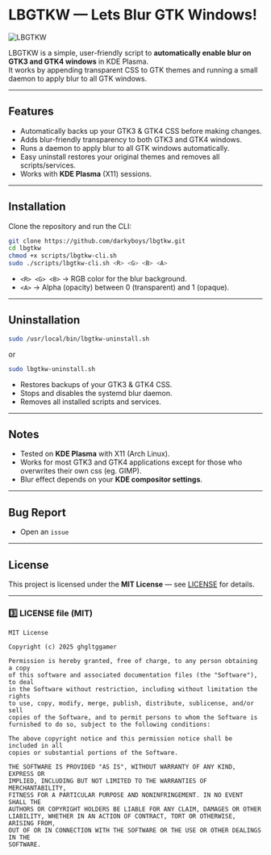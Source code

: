 # LBGTKW — Lets Blur GTK Windows!

![LBGTKW](https://img.shields.io/badge/KDE-GTK%20Blur-blue)

LBGTKW is a simple, user-friendly script to **automatically enable blur on GTK3 and GTK4 windows** in KDE Plasma.  
It works by appending transparent CSS to GTK themes and running a small daemon to apply blur to all GTK windows.

---

## Features

- Automatically backs up your GTK3 & GTK4 CSS before making changes.
- Adds blur-friendly transparency to both GTK3 and GTK4 windows.
- Runs a daemon to apply blur to all GTK windows automatically.
- Easy uninstall restores your original themes and removes all scripts/services.
- Works with **KDE Plasma** (X11) sessions.

---

## Installation

Clone the repository and run the CLI:

```bash
git clone https://github.com/darkyboys/lbgtkw.git
cd lbgtkw
chmod +x scripts/lbgtkw-cli.sh
sudo ./scripts/lbgtkw-cli.sh <R> <G> <B> <A>
```

* `<R> <G> <B>` → RGB color for the blur background.
* `<A>` → Alpha (opacity) between 0 (transparent) and 1 (opaque).

---

## Uninstallation

```bash
sudo /usr/local/bin/lbgtkw-uninstall.sh
```

or

```bash
sudo lbgtkw-uninstall.sh
```

* Restores backups of your GTK3 & GTK4 CSS.
* Stops and disables the systemd blur daemon.
* Removes all installed scripts and services.

---

## Notes

* Tested on **KDE Plasma** with X11 (Arch Linux).
* Works for most GTK3 and GTK4 applications except for those who overwrites their own css (eg. GIMP).
* Blur effect depends on your **KDE compositor settings**.

---

## Bug Report

* Open an `issue`

---

## License

This project is licensed under the **MIT License** — see [LICENSE](LICENSE) for details.

---

### 3️⃣ LICENSE file (MIT)

```text
MIT License

Copyright (c) 2025 ghgltggamer

Permission is hereby granted, free of charge, to any person obtaining a copy
of this software and associated documentation files (the "Software"), to deal
in the Software without restriction, including without limitation the rights
to use, copy, modify, merge, publish, distribute, sublicense, and/or sell
copies of the Software, and to permit persons to whom the Software is
furnished to do so, subject to the following conditions:

The above copyright notice and this permission notice shall be included in all
copies or substantial portions of the Software.

THE SOFTWARE IS PROVIDED "AS IS", WITHOUT WARRANTY OF ANY KIND, EXPRESS OR
IMPLIED, INCLUDING BUT NOT LIMITED TO THE WARRANTIES OF MERCHANTABILITY,
FITNESS FOR A PARTICULAR PURPOSE AND NONINFRINGEMENT. IN NO EVENT SHALL THE
AUTHORS OR COPYRIGHT HOLDERS BE LIABLE FOR ANY CLAIM, DAMAGES OR OTHER
LIABILITY, WHETHER IN AN ACTION OF CONTRACT, TORT OR OTHERWISE, ARISING FROM,
OUT OF OR IN CONNECTION WITH THE SOFTWARE OR THE USE OR OTHER DEALINGS IN THE
SOFTWARE.
````

